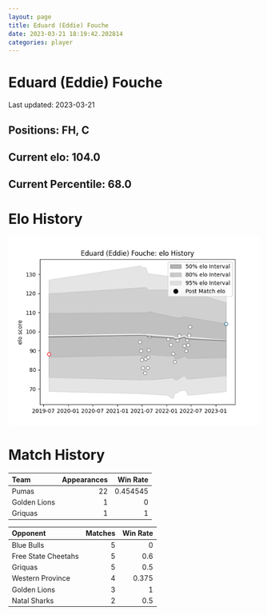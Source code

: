 ```yaml
---  
layout: page  
title: Eduard (Eddie) Fouche  
date: 2023-03-21 18:19:42.202814  
categories: player  
---
```

# Eduard (Eddie) Fouche


Last updated: 2023-03-21
## Positions: FH, C

## Current elo: 104.0

## Current Percentile: 68.0

# Elo History


![elo history](history_Eduard(Eddie)Fouche.png)
# Match History


| Team         |   Appearances |   Win Rate |
|:-------------|--------------:|-----------:|
| Pumas        |            22 |   0.454545 |
| Golden Lions |             1 |   0        |
| Griquas      |             1 |   1        |

| Opponent            |   Matches |   Win Rate |
|:--------------------|----------:|-----------:|
| Blue Bulls          |         5 |      0     |
| Free State Cheetahs |         5 |      0.6   |
| Griquas             |         5 |      0.5   |
| Western Province    |         4 |      0.375 |
| Golden Lions        |         3 |      1     |
| Natal Sharks        |         2 |      0.5   |